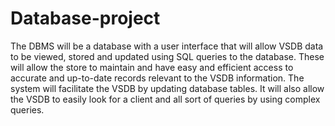 # Database-project
The DBMS will be a database with a user interface that will allow VSDB data to be viewed, stored and updated using SQL queries to the database. These will allow the store to maintain and have easy and efficient access to accurate and up-to-date records relevant to the VSDB information. The system will facilitate the VSDB by updating database tables. It will also allow the VSDB to easily look for a client and all sort of queries by using complex queries.   
